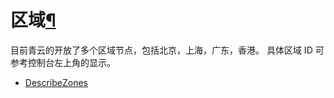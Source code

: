 ---
---

# 区域[¶](#api-zone "永久链接至标题")

目前青云的开放了多个区域节点，包括北京，上海，广东，香港。 具体区域 ID 可参考控制台左上角的显示。

*   [DescribeZones](describe_zones.html)
